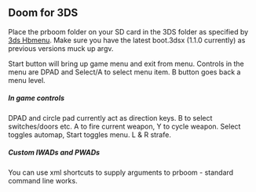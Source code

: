 ## Doom for 3DS

Place the prboom folder on your SD card in the 3DS folder as specified by [3ds Hbmenu](https://github.com/smealum/3ds_hb_menu). Make sure you have the latest boot.3dsx (1.1.0 currently) as previous versions muck up argv.

Start button will bring up game menu and exit from menu. Controls in the menu are DPAD and Select/A to select menu item. B button goes back a menu level.


##### In game controls

DPAD and circle pad currently act as direction keys. B to select switches/doors etc. A to fire current weapon, Y to cycle weapon. Select toggles automap, Start toggles menu. L & R strafe.

##### Custom IWADs and PWADs

You can use xml shortcuts to supply arguments to prboom - standard command line works.
